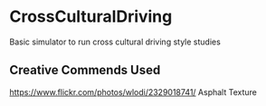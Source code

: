 # CrossCulturalDriving
Basic simulator to run cross cultural driving style studies


## Creative Commends Used
  https://www.flickr.com/photos/wlodi/2329018741/  Asphalt Texture

